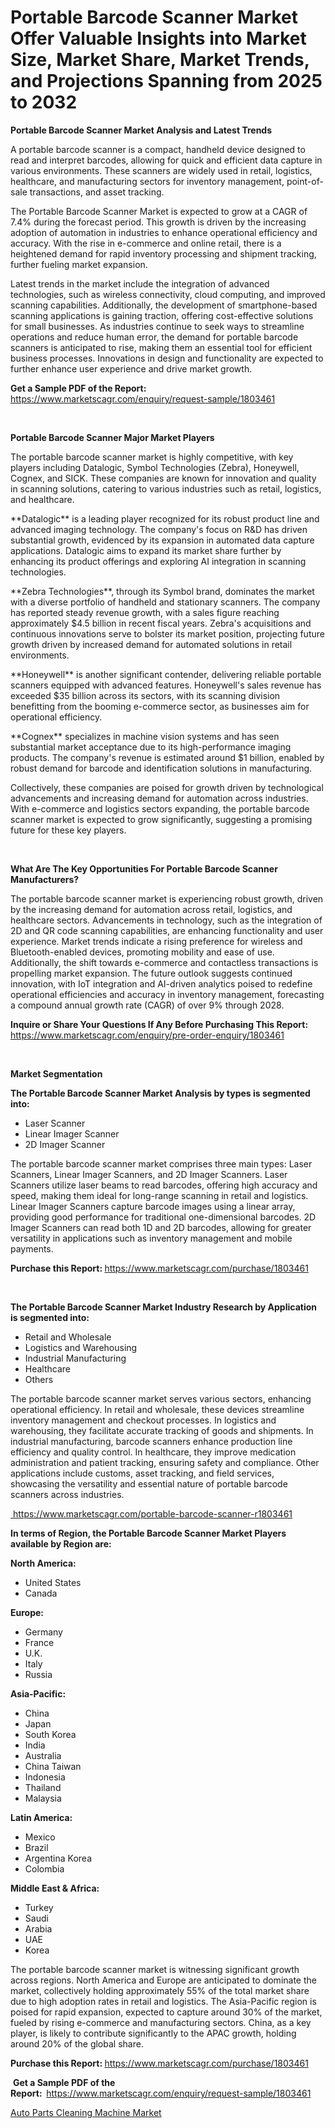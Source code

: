 <p><h1>Portable Barcode Scanner Market Offer Valuable Insights into Market Size, Market Share, Market Trends, and Projections Spanning from 2025 to 2032</h1></p><p><strong>Portable Barcode Scanner Market Analysis and Latest Trends</strong></p>
<p><p>A portable barcode scanner is a compact, handheld device designed to read and interpret barcodes, allowing for quick and efficient data capture in various environments. These scanners are widely used in retail, logistics, healthcare, and manufacturing sectors for inventory management, point-of-sale transactions, and asset tracking.</p><p>The Portable Barcode Scanner Market is expected to grow at a CAGR of 7.4% during the forecast period. This growth is driven by the increasing adoption of automation in industries to enhance operational efficiency and accuracy. With the rise in e-commerce and online retail, there is a heightened demand for rapid inventory processing and shipment tracking, further fueling market expansion.</p><p>Latest trends in the market include the integration of advanced technologies, such as wireless connectivity, cloud computing, and improved scanning capabilities. Additionally, the development of smartphone-based scanning applications is gaining traction, offering cost-effective solutions for small businesses. As industries continue to seek ways to streamline operations and reduce human error, the demand for portable barcode scanners is anticipated to rise, making them an essential tool for efficient business processes. Innovations in design and functionality are expected to further enhance user experience and drive market growth.</p></p>
<p><strong>Get a Sample PDF of the Report:&nbsp;</strong> <a href="https://www.marketscagr.com/enquiry/request-sample/1803461?utm_campaign=1868&utm_medium=2&utm_source=Github&utm_content=ia&utm_term=19022025&utm_id=portable-barcode-scanner">https://www.marketscagr.com/enquiry/request-sample/1803461</a></p>
<p>&nbsp;</p>
<p><strong>Portable Barcode Scanner Major Market Players</strong></p>
<p><p>The portable barcode scanner market is highly competitive, with key players including Datalogic, Symbol Technologies (Zebra), Honeywell, Cognex, and SICK. These companies are known for innovation and quality in scanning solutions, catering to various industries such as retail, logistics, and healthcare.</p><p>**Datalogic** is a leading player recognized for its robust product line and advanced imaging technology. The company's focus on R&D has driven substantial growth, evidenced by its expansion in automated data capture applications. Datalogic aims to expand its market share further by enhancing its product offerings and exploring AI integration in scanning technologies.</p><p>**Zebra Technologies**, through its Symbol brand, dominates the market with a diverse portfolio of handheld and stationary scanners. The company has reported steady revenue growth, with a sales figure reaching approximately $4.5 billion in recent fiscal years. Zebra's acquisitions and continuous innovations serve to bolster its market position, projecting future growth driven by increased demand for automated solutions in retail environments.</p><p>**Honeywell** is another significant contender, delivering reliable portable scanners equipped with advanced features. Honeywell's sales revenue has exceeded $35 billion across its sectors, with its scanning division benefitting from the booming e-commerce sector, as businesses aim for operational efficiency.</p><p>**Cognex** specializes in machine vision systems and has seen substantial market acceptance due to its high-performance imaging products. The company's revenue is estimated around $1 billion, enabled by robust demand for barcode and identification solutions in manufacturing.</p><p>Collectively, these companies are poised for growth driven by technological advancements and increasing demand for automation across industries. With e-commerce and logistics sectors expanding, the portable barcode scanner market is expected to grow significantly, suggesting a promising future for these key players.</p></p>
<p>&nbsp;</p>
<p><strong>What Are The Key Opportunities For Portable Barcode Scanner Manufacturers?</strong></p>
<p><p>The portable barcode scanner market is experiencing robust growth, driven by the increasing demand for automation across retail, logistics, and healthcare sectors. Advancements in technology, such as the integration of 2D and QR code scanning capabilities, are enhancing functionality and user experience. Market trends indicate a rising preference for wireless and Bluetooth-enabled devices, promoting mobility and ease of use. Additionally, the shift towards e-commerce and contactless transactions is propelling market expansion. The future outlook suggests continued innovation, with IoT integration and AI-driven analytics poised to redefine operational efficiencies and accuracy in inventory management, forecasting a compound annual growth rate (CAGR) of over 9% through 2028.</p></p>
<p><strong>Inquire or Share Your Questions If Any Before Purchasing This Report:</strong> <a href="https://www.marketscagr.com/enquiry/pre-order-enquiry/1803461?utm_campaign=1868&utm_medium=2&utm_source=Github&utm_content=ia&utm_term=19022025&utm_id=portable-barcode-scanner">https://www.marketscagr.com/enquiry/pre-order-enquiry/1803461</a></p>
<p>&nbsp;</p>
<p><strong>Market Segmentation</strong></p>
<p><strong>The Portable Barcode Scanner Market Analysis by types is segmented into:</strong></p>
<p><ul><li>Laser Scanner</li><li>Linear Imager Scanner</li><li>2D Imager Scanner</li></ul></p>
<p><p>The portable barcode scanner market comprises three main types: Laser Scanners, Linear Imager Scanners, and 2D Imager Scanners. Laser Scanners utilize laser beams to read barcodes, offering high accuracy and speed, making them ideal for long-range scanning in retail and logistics. Linear Imager Scanners capture barcode images using a linear array, providing good performance for traditional one-dimensional barcodes. 2D Imager Scanners can read both 1D and 2D barcodes, allowing for greater versatility in applications such as inventory management and mobile payments.</p></p>
<p><strong>Purchase this Report:&nbsp;</strong><a href="https://www.marketscagr.com/purchase/1803461?utm_campaign=1868&utm_medium=2&utm_source=Github&utm_content=ia&utm_term=19022025&utm_id=portable-barcode-scanner">https://www.marketscagr.com/purchase/1803461</a></p>
<p>&nbsp;</p>
<p><strong>The Portable Barcode Scanner Market Industry Research by Application is segmented into:</strong></p>
<p><ul><li>Retail and Wholesale</li><li>Logistics and Warehousing</li><li>Industrial Manufacturing</li><li>Healthcare</li><li>Others</li></ul></p>
<p><p>The portable barcode scanner market serves various sectors, enhancing operational efficiency. In retail and wholesale, these devices streamline inventory management and checkout processes. In logistics and warehousing, they facilitate accurate tracking of goods and shipments. In industrial manufacturing, barcode scanners enhance production line efficiency and quality control. In healthcare, they improve medication administration and patient tracking, ensuring safety and compliance. Other applications include customs, asset tracking, and field services, showcasing the versatility and essential nature of portable barcode scanners across industries.</p></p>
<p><a href="https://www.marketscagr.com/portable-barcode-scanner-r1803461?utm_campaign=1868&utm_medium=2&utm_source=Github&utm_content=ia&utm_term=19022025&utm_id=portable-barcode-scanner">&nbsp;https://www.marketscagr.com/portable-barcode-scanner-r1803461</a></p>
<p><strong>In terms of Region, the Portable Barcode Scanner Market Players available by Region are:</strong></p>
<p>
    <p> <strong> North America: </strong>
        <ul>
            <li>United States</li>
            <li>Canada</li>
        </ul>
        </p> 
    <p> <strong> Europe: </strong>
        <ul>
            <li>Germany</li>
            <li>France</li>
            <li>U.K.</li>
            <li>Italy</li>
            <li>Russia</li>
        </ul>
        </p> 
    <p> <strong> Asia-Pacific: </strong>
        <ul>
            <li>China</li>
            <li>Japan</li>
            <li>South Korea</li>
            <li>India</li>
            <li>Australia</li>
            <li>China Taiwan</li>
            <li>Indonesia</li>
            <li>Thailand</li>
            <li>Malaysia</li>
        </ul>
        </p> 
    <p> <strong> Latin America: </strong>
        <ul>
            <li>Mexico</li>
            <li>Brazil</li>
            <li>Argentina Korea</li>
            <li>Colombia</li>
        </ul>
        </p> 
    <p> <strong> Middle East & Africa: </strong>
        <ul>
            <li>Turkey</li>
            <li>Saudi</li>
            <li>Arabia</li>
            <li>UAE</li>
            <li>Korea</li>
        </ul>
    </p>
    </p>
<p><p>The portable barcode scanner market is witnessing significant growth across regions. North America and Europe are anticipated to dominate the market, collectively holding approximately 55% of the total market share due to high adoption rates in retail and logistics. The Asia-Pacific region is poised for rapid expansion, expected to capture around 30% of the market, fueled by rising e-commerce and manufacturing sectors. China, as a key player, is likely to contribute significantly to the APAC growth, holding around 20% of the global share.</p></p>
<p><strong>Purchase this Report: </strong><a href="https://www.marketscagr.com/purchase/1803461?utm_campaign=1868&utm_medium=2&utm_source=Github&utm_content=ia&utm_term=19022025&utm_id=portable-barcode-scanner">https://www.marketscagr.com/purchase/1803461</a></p>
<p>&nbsp;<strong>Get a Sample PDF of the Report:&nbsp;&nbsp;</strong><a href="https://www.marketscagr.com/enquiry/request-sample/1803461?utm_campaign=1868&utm_medium=2&utm_source=Github&utm_content=ia&utm_term=19022025&utm_id=portable-barcode-scanner">https://www.marketscagr.com/enquiry/request-sample/1803461</a></p>
<p><strong></strong></p>
<p><p><a href="https://github.com/Krish2023na/Market-Research-Report-List-7/blob/main/auto-parts-cleaning-machine-market.md?utm_campaign=1868&utm_medium=2&utm_source=Github&utm_content=ia&utm_term=19022025&utm_id=portable-barcode-scanner">Auto Parts Cleaning Machine Market</a></p></p>